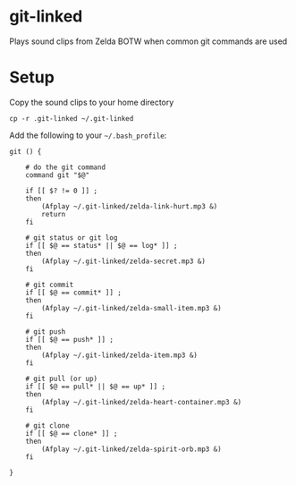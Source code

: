 # git-linked
Plays sound clips from Zelda BOTW when common git commands are used

# Setup

Copy the sound clips to your home directory
```
cp -r .git-linked ~/.git-linked
```

Add the following to your `~/.bash_profile`:
```
git () {

    # do the git command
    command git "$@"
    
    if [[ $? != 0 ]] ;
    then
        (Afplay ~/.git-linked/zelda-link-hurt.mp3 &)
        return
    fi    

    # git status or git log
    if [[ $@ == status* || $@ == log* ]] ;
    then
        (Afplay ~/.git-linked/zelda-secret.mp3 &)
    fi

    # git commit
    if [[ $@ == commit* ]] ;
    then
        (Afplay ~/.git-linked/zelda-small-item.mp3 &)
    fi

    # git push
    if [[ $@ == push* ]] ;
    then
        (Afplay ~/.git-linked/zelda-item.mp3 &)
    fi

    # git pull (or up)
    if [[ $@ == pull* || $@ == up* ]] ;
    then
        (Afplay ~/.git-linked/zelda-heart-container.mp3 &)
    fi

    # git clone
    if [[ $@ == clone* ]] ;
    then
        (Afplay ~/.git-linked/zelda-spirit-orb.mp3 &)
    fi

}
```
